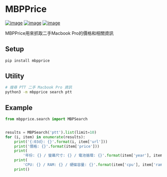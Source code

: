 # MBPPrice

[![image](https://img.shields.io/pypi/v/mbpprice.svg)](https://pypi.org/project/mbpprice/)
[![image](https://img.shields.io/pypi/dm/mbpprice.svg)](https://pypi.org/project/mbpprice/)
[![image](https://img.shields.io/pypi/l/mbpprice.svg)](https://pypi.org/project/mbpprice/)

MBPPrice用來抓取二手Macbook Pro的價格和相關資訊

## Setup

```bash
pip install mbpprice
```

## Utility

```bash
# 搜尋 PTT 二手 Macbook Pro 資訊
python3 -m mbpprice search ptt
```

## Example

```python
from mbpprice.search import MBPSearch


results = MBPSearch('ptt').list(limit=10)
for (i, item) in enumerate(results):
    print('{:03d}: {}'.format(i, item['url']))
    print('價格: {}'.format(item['price']))
    print(
        '年份: {} / 螢幕尺寸: {} / 電池循環: {}'.format(item['year'], item['screen'], item['bat_count']))
    print(
        'CPU: {} / RAM: {} / 硬碟容量: {}'.format(item['cpu'], item['ram'], item['hdd']))
    print()

```